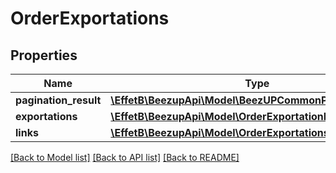 # OrderExportations

## Properties
Name | Type | Description | Notes
------------ | ------------- | ------------- | -------------
**pagination_result** | [**\EffetB\BeezupApi\Model\BeezUPCommonPaginationResult**](BeezUPCommonPaginationResult.md) |  | [optional] 
**exportations** | [**\EffetB\BeezupApi\Model\OrderExportationReporting[]**](OrderExportationReporting.md) |  | 
**links** | [**\EffetB\BeezupApi\Model\OrderExportationsLinks**](OrderExportationsLinks.md) |  | 

[[Back to Model list]](../README.md#documentation-for-models) [[Back to API list]](../README.md#documentation-for-api-endpoints) [[Back to README]](../README.md)


